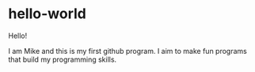 # hello-world

Hello!

I am Mike and this is my first github program. I aim to make fun programs that build my programming skills.
